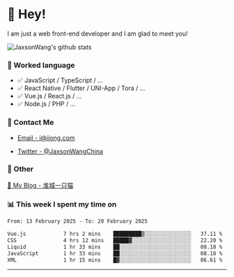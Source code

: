 # 👋 Hey!

I am just a web front-end developer and I am glad to meet you!

![JaxsonWang's github stats](https://github-readme-stats.vercel.app/api?username=JaxsonWang&&show_icons=true&&title_color=1abc9c&&icon_color=1abc9c)


### 📝 Worked language

- ✅ JavaScript / TypeScript / ...
- ✅ React Native / Flutter / UNI-App / Tora / ...
- ✅ Vue.js / React.js / ...
- ✅ Node.js / PHP / ...

### 📮 Contact Me

- [Email - i@iiong.com](mailto:i@iiong.com)

- [Twitter - @JaxsonWangChina](https://twitter.com/JaxsonWangChina)

### 🤪 Other

[📌 My Blog - 淮城一只猫](https://iiong.com)

### 📊 This week I spent my time on

<!--START_SECTION:waka-->

```txt
From: 13 February 2025 - To: 20 February 2025

Vue.js            7 hrs 2 mins    █████████▒░░░░░░░░░░░░░░░   37.11 %
CSS               4 hrs 12 mins   █████▓░░░░░░░░░░░░░░░░░░░   22.20 %
Liquid            1 hr 33 mins    ██░░░░░░░░░░░░░░░░░░░░░░░   08.18 %
JavaScript        1 hr 33 mins    ██░░░░░░░░░░░░░░░░░░░░░░░   08.18 %
XML               1 hr 15 mins    █▓░░░░░░░░░░░░░░░░░░░░░░░   06.61 %
```

<!--END_SECTION:waka-->

---
